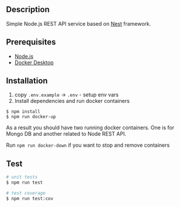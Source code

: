## Description

Simple Node.js REST API service based on [Nest](https://github.com/nestjs/nest) framework.

## Prerequisites

- [Node.js](https://nodejs.org/en/download)
- [Docker Desktop](https://www.docker.com/products/docker-desktop/)

## Installation

1. copy `.env.example` -> `.env` - setup env vars
2. Install dependencies and run docker containers

```
$ npm install
$ npm run docker-up
```

As a result you should have two running docker containers. One is for Mongo DB and another related to Node REST API.

Run `npm run docker-down` if you want to stop and remove containers

## Test

```bash
# unit tests
$ npm run test

# test coverage
$ npm run test:cov
```
